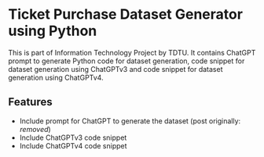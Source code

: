 # Ticket Purchase Dataset Generator using Python

This is part of Information Technology Project by TDTU. It contains ChatGPT prompt to generate Python code for dataset generation, code snippet for dataset generation using ChatGPTv3 and code snippet for dataset generation using ChatGPTv4.

## Features

- Include prompt for ChatGPT to generate the dataset (post originally: _removed_)
- Include ChatGPTv3 code snippet
- Include ChatGPTv4 code snippet